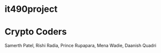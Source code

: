 # it490project

# Crypto Coders

Samerth Patel, Rishi Radia, Prince Rupapara, Mena Wadie, Daanish Quadri
